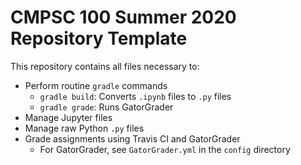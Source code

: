 # CMPSC 100 Summer 2020 Repository Template

This repository contains all files necessary to:

* Perform routine `gradle` commands
  * `gradle build`: Converts `.ipynb` files to `.py` files
  * `gradle grade`: Runs GatorGrader
* Manage Jupyter files
* Manage raw Python `.py` files
* Grade assignments using Travis CI and GatorGrader
  * For GatorGrader, see `GatorGrader.yml` in the `config` directory
